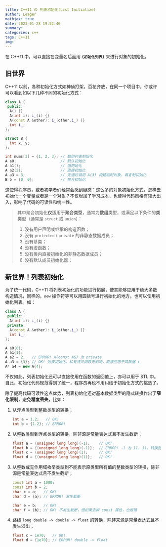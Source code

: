 ```yaml
---
title: C++11 の 列表初始化(List Initialize)
author: Leager
mathjax: true
date: 2023-01-28 19:52:46
summary:
categories: c++
tags: C++11
img:
---
```


在 C++11 中，可以直接在变量名后面用 **`{初始化列表}`** 来进行对象的初始化。

<!--more-->

## 旧世界

C++11 以前，各种初始化方式如神仙打架，百花齐放，在同一个项目中，你或许可以看到如以下几种不同的初始化方式：

```cpp
class A {
 public:
  A() {}
  A(int i): i_(i) {}
  A(const A &other): i_(other.i_) {}
  int i_;
};

struct B {
  int x, y;
};

int nums[3] = {1, 2, 3}; // 数组列表初始化
A a0;                    // 默认初始化
A a1();                  // 值初始化
A a2(2);                 // 直接初始化
A a3 = 3;                // 先通过调用 A(3) 构建临时对象，再复制初始化
B b = {0, 0};            // 聚合初始化
```

这使得程序员，或者初学者们经常会感到疑惑：这么多的对象初始化方式，怎样去初始化一个变量或者是一个对象？不仅增加了学习成本，也使得代码风格有较大出入，影响了代码的可读性和统一性。

> 其中聚合初始化**仅**适用于**聚合类型**，通常为**数组**类型，或满足以下条件的**类**类型（通常是 `struct` 或 `union`）：
>
> 1. 没有用户声明或继承的构造函数；
> 2. 没有 `protected` / `private` 的非静态数据成员；
> 3. 没有基类；
> 4. 没有虚函数；
> 5. 没有类内直接初始化的非静态数据成员；
> 6. 没有默认成员初始化器；

## 新世界！列表初始化

为了统一代码，C++11 将列表初始化的功能进行拓展，使其能够应用于绝大多数构造情况，同样的，`new` 操作符等可以用圆括号进行初始化的地方，也可以使用初始化列表。如：

```cpp
class A {
 public:
  A(int i): i_(i) {}
 private:
  A(const A &other): i_(other.i_) {}
  int i_;
};

A a0(0);
A a1{1};
A a2 = 2;   // ERROR! A(const A&) 为 private
A a3 = {3}; // OK! 列表初始化，私有拷贝函数无影响，直接应用于其数据 i_
A* a4 = new A{4};
```

不仅如此，列表初始化还可以直接使用在函数的返回值上，亦可以用于 STL 中。自此，初始化代码规范得到了统一，程序员再也不用纠结于初始化方式的挑选了。

除了提高代码可读性这点优势，列表初始化还对基本数据类型的隐式转换作出了**窄化限制**，避免**精度丢失**，比如：

1. 从浮点类型到整数类型的转换；

    ```cpp
    int a = 1.2;   // OK!
    int b = {1.2}; // ERROR!
    ```

2. 从整数类型到浮点类型的转换，除非源是常量表达式且不发生截断；

    ```cpp
    float a = (unsigned long long)(-1);    // OK!
    float b = {(unsigned long long)(-1)};  // ERROR! -1 为 11..11，转换到 float 会将高位 1 截断
    float c = (unsigned long long)(1);     // OK!
    float d = {(unsigned long long)(1)};   // OK!
    ```

3. 从整数或无作用域枚举类型到不能表示原类型所有值的整数类型的转换，除非源是常量表达式且不发生截断；

    ```cpp
    const int a = 1000;
    const int b = 2;
    char c = a;   // OK!
    char d = {a}; // ERROR! 发生截断

    char e = b;   // OK!
    char f = {b}; // OK! 不发生截断，但如果去掉 const 属性，也报错
    ```

4. 路线 `long double -> double -> float` 的转换，除非来源是常量表达式且不发生溢出；

    ```cpp
    float c = 1e70;   // OK!
    float d = {1e70}; // ERROR! double -> float
    ```



